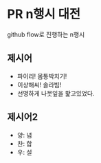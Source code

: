 # PR n행시 대전

github flow로 진행하는 n행시

## 제시어

- 파이리! 몸통박치기!
- 이상해씨! 솔라빔!
- 선명하게 나뭇잎을 핥고있었다.

## 제시어2

- 양: 념
- 찬: 합
- 우: 설